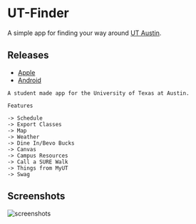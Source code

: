 # UT-Finder

A simple app for finding your way around [UT Austin](https://www.utexas.edu/).

## Releases
- [Apple](https://itunes.apple.com/us/app/ut-finder/id1436096236)
- [Android](https://play.google.com/store/apps/details?id=io.sshh.utfinder)

```
A student made app for the University of Texas at Austin.

Features

-> Schedule
-> Export Classes
-> Map
-> Weather
-> Dine In/Bevo Bucks
-> Canvas
-> Campus Resources
-> Call a SURE Walk
-> Things from MyUT
-> Swag
```

## Screenshots

![screenshots](https://user-images.githubusercontent.com/6625384/57817116-92bec200-7743-11e9-92c6-111aa96dc3f5.png)

